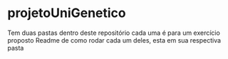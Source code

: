 # projetoUniGenetico



Tem duas pastas dentro deste repositório 
cada uma é para um exercício proposto
Readme de como rodar cada um deles, esta em sua respectiva pasta
